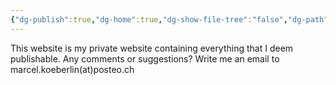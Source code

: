 ```yaml
---
{"dg-publish":true,"dg-home":true,"dg-show-file-tree":"false","dg-path":"Home.md","permalink":"/home/","tags":["gardenEntry"],"dgShowFileTree":"false","dgPassFrontmatter":true,"noteIcon":"","updated":"2025-01-18T14:41:13.133+01:00"}
---
```


This website is my private website containing everything that I deem publishable.
Any comments or suggestions? Write me an email to marcel.koeberlin(at)posteo.ch
